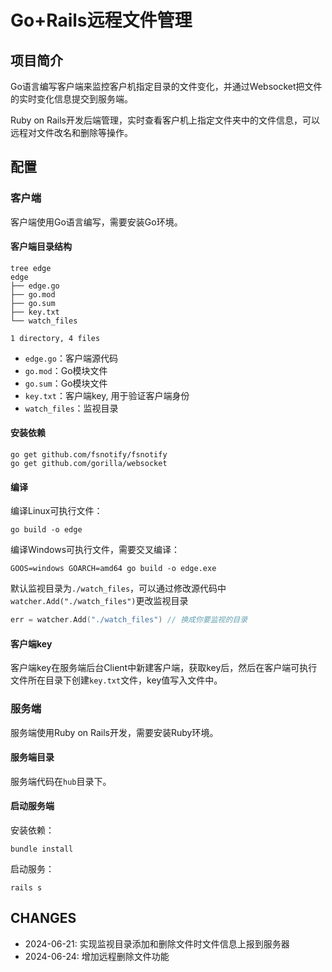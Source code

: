 # Go+Rails远程文件管理

## 项目简介

Go语言编写客户端来监控客户机指定目录的文件变化，并通过Websocket把文件的实时变化信息提交到服务端。

Ruby on Rails开发后端管理，实时查看客户机上指定文件夹中的文件信息，可以远程对文件改名和删除等操作。

## 配置

### 客户端

客户端使用Go语言编写，需要安装Go环境。

#### 客户端目录结构

```shell
tree edge
edge
├── edge.go
├── go.mod
├── go.sum
├── key.txt
└── watch_files

1 directory, 4 files
```

* `edge.go`：客户端源代码
* `go.mod`：Go模块文件
* `go.sum`：Go模块文件
* `key.txt`：客户端key, 用于验证客户端身份
* `watch_files`：监视目录

#### 安装依赖

```shell
go get github.com/fsnotify/fsnotify
go get github.com/gorilla/websocket
```

#### 编译

编译Linux可执行文件：

```shell
go build -o edge
```

编译Windows可执行文件，需要交叉编译：

```shell
GOOS=windows GOARCH=amd64 go build -o edge.exe
```

默认监视目录为`./watch_files`，可以通过修改源代码中`watcher.Add("./watch_files")`更改监视目录

```go
err = watcher.Add("./watch_files") // 换成你要监视的目录
```

#### 客户端key

客户端key在服务端后台Client中新建客户端，获取key后，然后在客户端可执行文件所在目录下创建`key.txt`文件，key值写入文件中。

### 服务端

服务端使用Ruby on Rails开发，需要安装Ruby环境。

#### 服务端目录

服务端代码在`hub`目录下。

#### 启动服务端

安装依赖：

```shell
bundle install
```

启动服务：

```shell
rails s
```

## CHANGES

* 2024-06-21: 实现监视目录添加和删除文件时文件信息上报到服务器
* 2024-06-24: 增加远程删除文件功能
